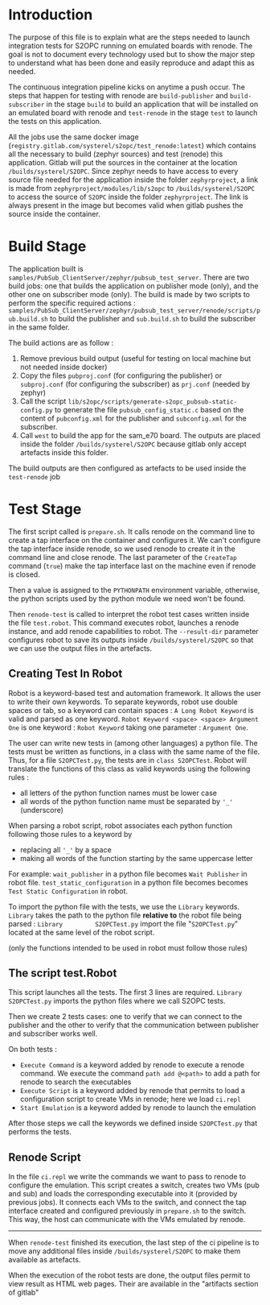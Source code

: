 # Introduction

The purpose of this file is to explain what are the steps needed to launch integration tests for S2OPC running on emulated boards with renode. The goal is not to document every technology used but to show the major step to understand what has been done and easily reproduce and adapt this as needed.

The continuous integration pipeline kicks on anytime a push occur. The steps that happen for testing with renode are `build-publisher` and `build-subscriber` in the stage `build` to build an application that will be installed on an emulated board with renode and `test-renode` in the stage `test` to launch the tests on this application.

All the jobs use the same docker image (`registry.gitlab.com/systerel/s2opc/test_renode:latest`) which contains all the necessary to build (zephyr sources) and test (renode) this application. Gitlab will put the sources in the container at the location `/builds/systerel/S2OPC`. Since zephyr needs to have access to every source file needed for the application inside the folder `zephyrproject`, a link is made from `zephyrproject/modules/lib/s2opc` to `/builds/systerel/S2OPC` to access the source of `S2OPC` inside the folder `zephyrproject`. The link is always present in the image but becomes valid when gitlab pushes the source inside the container.

# Build Stage

The application built is `samples/PubSub_ClientServer/zephyr/pubsub_test_server`. There are two build jobs: one that builds the application on publisher mode (only), and the other one on subscriber mode (only). The build is made by two scripts to perform the specific required actions : `samples/PubSub_ClientServer/zephyr/pubsub_test_server/renode/scripts/pub.build.sh` to build the publisher and `sub.build.sh` to build the subscriber in the same folder.

The build actions are as follow :
1. Remove previous build output (useful for testing on local machine but not needed inside docker)
2. Copy the files `pubproj.conf` (for configuring the publisher) or `subproj.conf` (for configuring the subscriber) as `prj.conf` (needed by zephyr)
3. Call the script `lib/s2opc/scripts/generate-s2opc_pubsub-static-config.py` to generate the file `pubsub_config_static.c` based on the content of `pubconfig.xml` for the publisher and `subconfig.xml` for the subscriber.
4. Call `west` to build the app for the sam_e70 board. The outputs are placed inside the folder `/builds/systerel/S2OPC` because gitlab only accept artefacts inside this folder.

The build outputs are then configured as artefacts to be used inside the `test-renode` job

# Test Stage

The first script called is `prepare.sh`. It calls renode on the command line to create a tap interface on the container and configures it. We can't configure the tap interface inside renode, so we used renode to create it in the command line and close renode. The last parameter of the `CreateTap` command (`true`) make the tap interface last on the machine even if renode is closed.

Then a value is assigned to the `PYTHONPATH` environment variable, otherwise, the python scripts used by the python module we need won't be found.

Then `renode-test` is called to interpret the robot test cases written inside the file `test.robot`. This command executes robot, launches a renode instance, and add renode capabilities to robot. The `--result-dir` parameter configures robot to save its outputs inside `/builds/systerel/S2OPC` so that we can use the output files in the artefacts.

## Creating Test In Robot

Robot is a keyword-based test and automation framework. It allows the user to write their own keywords. To separate keywords, robot use double spaces or tab, so a keyword can contain spaces : `A Long Robot Keyword` is valid and parsed as one keyword. `Robot Keyword <space> <space> Argument One` is one keyword : `Robot Keyword` taking one parameter : `Argument One`.

The user can write new tests in (among other languages) a python file. The tests must be written as functions, in a class with the same name of the file. Thus, for a file `S2OPCTest.py`, the tests are in `class S2OPCTest`. Robot will translate the functions of this class as valid keywords using the following rules :
* all letters of the python function names must be lower case
* all words of the python function name must be separated by `'_'` (underscore)

When parsing a robot script, robot associates each python function following those rules to a keyword by
* replacing all `'_'` by a space
* making all words of the function starting by the same uppercase letter

For example: `wait_publisher` in a python file becomes `Wait Publisher` in robot file. `test_static_configuration` in a python file becomes becomes  `Test Static Configuration` in robot.

To import the python file with the tests, we use the `Library` keywords. `Library` takes the path to the python file **relative to** the robot file being parsed : `Library         S2OPCTest.py` import the file "`S2OPCTest.py`" located at the same level of the robot script.

(only the functions intended to be used in robot must follow those rules)

## The script test.Robot

This script launches all the tests. The first 3 lines are required. `Library          S2OPCTest.py` imports the python files where we call S2OPC tests.

Then we create 2 tests cases: one to verify that we can connect to the publisher and the other to verify that the communication between publisher and subscriber works well.

On both tests :
* `Execute Command` is a keyword added by renode to execute a renode command. We execute the command `path add @<path>` to add a path for renode to search the executables
* `Execute Script` is a keyword added by renode that permits to load a configuration script to create VMs in renode; here we load `ci.repl`
* `Start Emulation` is a keyword added by renode to launch the emulation

After those steps we call the keywords we defined inside `S2OPCTest.py` that performs the tests.

## Renode Script
In the file `ci.repl` we write the commands we want to pass to renode to configure the emulation. This script creates a switch, creates two VMs (pub and sub) and loads the corresponding executable into it (provided by previous jobs).  It connects each VMs to the switch, and connect the tap interface created and configured previously in `prepare.sh` to the switch. This way, the host can communicate with the VMs emulated by renode.

---

When `renode-test` finished its execution, the last step of the ci pipeline is to move any additional files inside `/builds/systerel/S2OPC` to make them available as artefacts.

When the execution of the robot tests are done, the output files permit to view result as HTML web pages. Their are available in the "artifacts section of gitlab"